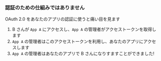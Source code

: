 ### 認証のための仕組みではありません

OAuth 2.0 をあなたのアプリの認証に使うと痛い目を見ます

1. B さんが `App A` にアクセスし、`App A` の管理者がアクセストークンを取得します
2. `App A` の管理者はこのアクセストークンを利用し、あなたのアプリにアクセスします
3. `App A` の管理者はあなたのアプリで B さんになりすますことができました!
